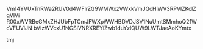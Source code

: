 Vm14YVUxTnRWa2RUV0d4WFlrZG9WMWxzVWxkVmJGcHlWV3RPVlZKclZqVlVi
R00xWVRBeGMxZHJUbFpTCmJFWXpWWHBDVDJSV1NuUmtSMmhoQ21WcVFUVlJN
bVIzWVcxU1NGSlVNRXREYlZwb1duYzlQUW9LWTJaeAoKYmtx

tmj